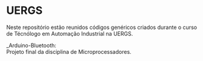 # UERGS
Neste repositório estão reunidos códigos genéricos criados durante o curso de Técnólogo em Automação Industrial na UERGS.

_Arduino-Bluetooth:\
Projeto final da disciplina de Microprocessadores.
